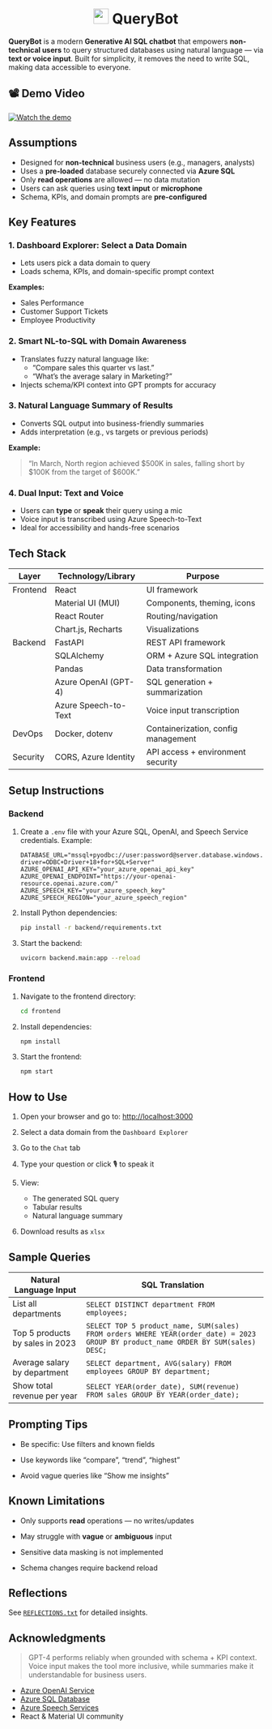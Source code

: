 <h1 align="center"><span><img height=30px src="https://github.com/user-attachments/assets/98c0aaba-897e-4d17-a032-90b94420c016"> QueryBot </h1>
  
**QueryBot** is a modern **Generative AI SQL chatbot** that empowers **non-technical users** to query structured databases using natural language — via **text or voice input**. Built for simplicity, it removes the need to write SQL, making data accessible to everyone.

## 📽️ Demo Video

[![Watch the demo](https://img.youtube.com/vi/zXYcH47k2g8/0.jpg)](https://youtu.be/zXYcH47k2g8)


## Assumptions

- Designed for **non-technical** business users (e.g., managers, analysts)
- Uses a **pre-loaded** database securely connected via **Azure SQL**
- Only **read operations** are allowed — no data mutation
- Users can ask queries using **text input** or **microphone**
- Schema, KPIs, and domain prompts are **pre-configured**

## Key Features

### 1. Dashboard Explorer: Select a Data Domain

- Lets users pick a data domain to query
- Loads schema, KPIs, and domain-specific prompt context

**Examples:**
- Sales Performance
- Customer Support Tickets
- Employee Productivity

### 2. Smart NL-to-SQL with Domain Awareness

- Translates fuzzy natural language like:
  - “Compare sales this quarter vs last.”
  - “What’s the average salary in Marketing?”
- Injects schema/KPI context into GPT prompts for accuracy

### 3. Natural Language Summary of Results

- Converts SQL output into business-friendly summaries
- Adds interpretation (e.g., vs targets or previous periods)

**Example:**
> “In March, North region achieved $500K in sales, falling short by $100K from the target of $600K.”

### 4. Dual Input: Text and Voice

- Users can **type** or **speak** their query using a mic
- Voice input is transcribed using Azure Speech-to-Text
- Ideal for accessibility and hands-free scenarios

## Tech Stack

| Layer      | Technology/Library         | Purpose                                 |
|------------|----------------------------|------------------------------------------|
| Frontend   | React                      | UI framework                             |
|            | Material UI (MUI)          | Components, theming, icons               |
|            | React Router               | Routing/navigation                       |
|            | Chart.js, Recharts         | Visualizations                           |
| Backend    | FastAPI                    | REST API framework                       |
|            | SQLAlchemy                 | ORM + Azure SQL integration              |
|            | Pandas                     | Data transformation                      |
|            | Azure OpenAI (GPT-4)       | SQL generation + summarization           |
|            | Azure Speech-to-Text       | Voice input transcription                |
| DevOps     | Docker, dotenv             | Containerization, config management      |
| Security   | CORS, Azure Identity       | API access + environment security        |

## Setup Instructions

### Backend
1. Create a `.env` file with your Azure SQL, OpenAI, and Speech Service credentials. Example:
   ```
   DATABASE_URL="mssql+pyodbc://user:password@server.database.windows.net/database?driver=ODBC+Driver+18+for+SQL+Server"
   AZURE_OPENAI_API_KEY="your_azure_openai_api_key"
   AZURE_OPENAI_ENDPOINT="https://your-openai-resource.openai.azure.com/"
   AZURE_SPEECH_KEY="your_azure_speech_key"
   AZURE_SPEECH_REGION="your_azure_speech_region"
   ```
2. Install Python dependencies:
   ```bash
   pip install -r backend/requirements.txt
   ```
3. Start the backend:
   ```bash
   uvicorn backend.main:app --reload
   ```

### Frontend
1. Navigate to the frontend directory:
   ```bash
   cd frontend
   ```
2. Install dependencies:
   ```bash
   npm install
   ```
3. Start the frontend:
   ```bash
   npm start
   ```

## How to Use

1.  Open your browser and go to:  [http://localhost:3000](http://localhost:3000)
    
2.  Select a data domain from the `Dashboard Explorer`
    
3.  Go to the `Chat` tab
    
4.  Type your question or click 🎙️ to speak it
    
5.  View:
    -   The generated SQL query
    -   Tabular results
    -   Natural language summary
        
6.  Download results as `xlsx`

## Sample Queries

| Natural Language Input                  | SQL Translation                                                                                   |
|-----------------------------------------|---------------------------------------------------------------------------------------------------|
| List all departments                    | `SELECT DISTINCT department FROM employees;`                                                      |
| Top 5 products by sales in 2023         | `SELECT TOP 5 product_name, SUM(sales) FROM orders WHERE YEAR(order_date) = 2023 GROUP BY product_name ORDER BY SUM(sales) DESC;` |
| Average salary by department            | `SELECT department, AVG(salary) FROM employees GROUP BY department;`                              |
| Show total revenue per year             | `SELECT YEAR(order_date), SUM(revenue) FROM sales GROUP BY YEAR(order_date);`                     |


## Prompting Tips

-   Be specific: Use filters and known fields
    
-   Use keywords like “compare”, “trend”, “highest”
    
-   Avoid vague queries like “Show me insights”
    

## Known Limitations

-   Only supports **read** operations — no writes/updates
    
-   May struggle with **vague** or **ambiguous** input
    
-   Sensitive data masking is not implemented
    
-   Schema changes require backend reload

## Reflections

See [`REFLECTIONS.txt`](./REFLECTIONS.txt) for detailed insights.

## Acknowledgments

> GPT-4 performs reliably when grounded with schema + KPI context. Voice input makes the tool more inclusive, while summaries make it understandable for business users.

-   [Azure OpenAI Service](https://azure.microsoft.com/en-us/products/ai-services/openai/)
-   [Azure SQL Database](https://azure.microsoft.com/en-us/products/azure-sql/)
-   [Azure Speech Services](https://learn.microsoft.com/en-us/azure/ai-services/speech-service/)
-   React & Material UI community

